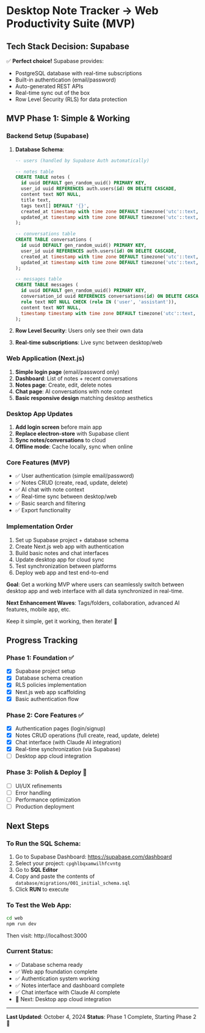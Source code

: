 # Desktop Note Tracker → Web Productivity Suite (MVP)

## **Tech Stack Decision: Supabase**
✅ **Perfect choice!** Supabase provides:
- PostgreSQL database with real-time subscriptions
- Built-in authentication (email/password)
- Auto-generated REST APIs
- Real-time sync out of the box
- Row Level Security (RLS) for data protection

## **MVP Phase 1: Simple & Working**

### **Backend Setup (Supabase)**
1. **Database Schema**:
   ```sql
   -- users (handled by Supabase Auth automatically)

   -- notes table
   CREATE TABLE notes (
     id uuid DEFAULT gen_random_uuid() PRIMARY KEY,
     user_id uuid REFERENCES auth.users(id) ON DELETE CASCADE,
     content text NOT NULL,
     title text,
     tags text[] DEFAULT '{}',
     created_at timestamp with time zone DEFAULT timezone('utc'::text, now()) NOT NULL,
     updated_at timestamp with time zone DEFAULT timezone('utc'::text, now()) NOT NULL
   );

   -- conversations table
   CREATE TABLE conversations (
     id uuid DEFAULT gen_random_uuid() PRIMARY KEY,
     user_id uuid REFERENCES auth.users(id) ON DELETE CASCADE,
     created_at timestamp with time zone DEFAULT timezone('utc'::text, now()) NOT NULL,
     updated_at timestamp with time zone DEFAULT timezone('utc'::text, now()) NOT NULL
   );

   -- messages table
   CREATE TABLE messages (
     id uuid DEFAULT gen_random_uuid() PRIMARY KEY,
     conversation_id uuid REFERENCES conversations(id) ON DELETE CASCADE,
     role text NOT NULL CHECK (role IN ('user', 'assistant')),
     content text NOT NULL,
     timestamp timestamp with time zone DEFAULT timezone('utc'::text, now()) NOT NULL
   );
   ```

2. **Row Level Security**: Users only see their own data
3. **Real-time subscriptions**: Live sync between desktop/web

### **Web Application (Next.js)**
1. **Simple login page** (email/password only)
2. **Dashboard**: List of notes + recent conversations
3. **Notes page**: Create, edit, delete notes
4. **Chat page**: AI conversations with note context
5. **Basic responsive design** matching desktop aesthetics

### **Desktop App Updates**
1. **Add login screen** before main app
2. **Replace electron-store** with Supabase client
3. **Sync notes/conversations** to cloud
4. **Offline mode**: Cache locally, sync when online

### **Core Features (MVP)**
- ✅ User authentication (simple email/password)
- ✅ Notes CRUD (create, read, update, delete)
- ✅ AI chat with note context
- ✅ Real-time sync between desktop/web
- ✅ Basic search and filtering
- ✅ Export functionality

### **Implementation Order**
1. Set up Supabase project + database schema
2. Create Next.js web app with authentication
3. Build basic notes and chat interfaces
4. Update desktop app for cloud sync
5. Test synchronization between platforms
6. Deploy web app and test end-to-end

**Goal**: Get a working MVP where users can seamlessly switch between desktop app and web interface with all data synchronized in real-time.

**Next Enhancement Waves**: Tags/folders, collaboration, advanced AI features, mobile app, etc.

Keep it simple, get it working, then iterate! 🚀

## **Progress Tracking**

### **Phase 1: Foundation** ✅
- [x] Supabase project setup
- [x] Database schema creation
- [x] RLS policies implementation
- [x] Next.js web app scaffolding
- [x] Basic authentication flow

### **Phase 2: Core Features** ✅
- [x] Authentication pages (login/signup)
- [x] Notes CRUD operations (full create, read, update, delete)
- [x] Chat interface (with Claude AI integration)
- [x] Real-time synchronization (via Supabase)
- [ ] Desktop app cloud integration

### **Phase 3: Polish & Deploy** 🚀
- [ ] UI/UX refinements
- [ ] Error handling
- [ ] Performance optimization
- [ ] Production deployment

## **Next Steps**

### **To Run the SQL Schema:**
1. Go to Supabase Dashboard: https://supabase.com/dashboard
2. Select your project: `cpghlbqxamwilhfcvntg`
3. Go to **SQL Editor**
4. Copy and paste the contents of `database/migrations/001_initial_schema.sql`
5. Click **RUN** to execute

### **To Test the Web App:**
```bash
cd web
npm run dev
```
Then visit: http://localhost:3000

### **Current Status:**
- ✅ Database schema ready
- ✅ Web app foundation complete
- ✅ Authentication system working
- ✅ Notes interface and dashboard complete
- ✅ Chat interface with Claude AI complete
- 🚧 Next: Desktop app cloud integration

---

**Last Updated**: October 4, 2024
**Status**: Phase 1 Complete, Starting Phase 2 🎯